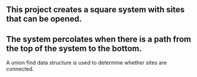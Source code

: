 ## This project creates a square system with sites that can be opened. 
## The system percolates when there is a path from the top of the system to the bottom.

A union find data structure is used to determine whether sites are connected.
